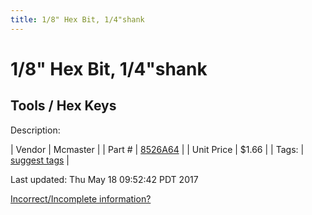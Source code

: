 ```yaml
---
title: 1/8" Hex Bit, 1/4"shank
---
```


# 1/8" Hex Bit, 1/4"shank
## Tools / Hex Keys
Description: 	 

| Vendor | Mcmaster | 
| Part # | [8526A64](https://www.mcmaster.com/#8526A64) | 
| Unit Price | $1.66 | 
| Tags: | [suggest tags](https://docs.google.com/forms/d/e/1FAIpQLSeWyY8v3RgOty-MyWmh9U0iivNYN_molChYyS-0U-o-kOAv_g/viewform) | 

Last updated: Thu May 18 09:52:42 PDT 2017

 [Incorrect/Incomplete information?](https://docs.google.com/forms/d/e/1FAIpQLSeWyY8v3RgOty-MyWmh9U0iivNYN_molChYyS-0U-o-kOAv_g/viewform)